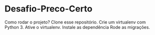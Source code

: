 # Desafio-Preco-Certo

Como rodar o projeto?
Clone esse repositório.
Crie um virtualenv com Python 3.
Ative o virtualenv.
Instale as dependência
Rode as migrações.

